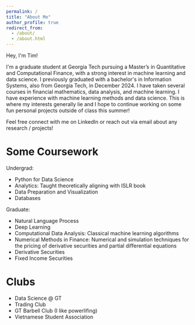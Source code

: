 ```yaml
---
permalink: /
title: "About Me"
author_profile: true
redirect_from: 
  - /about/
  - /about.html
---
```

Hey, I'm Tim! 

I'm a graduate student at Georgia Tech pursuing a Master’s in Quantitative and Computational Finance, with a strong interest in machine learning and data science. I previously graduated with a bachelor's in Information Systems, also from Georgia Tech, in December 2024. I have taken several courses in financial mathematics, data analysis, and machine learning. I have experience with machine learning methods and data science. This is where my interests generally lie and I hope to continue working on some fun personal projects outside of class this summer! 

Feel free connect with me on LinkedIn or reach out via email about any research / projects! 

Some Coursework 
======
Undergrad: 
- Python for Data Science
- Analytics: Taught theoretically aligning with ISLR book
- Data Preparation and Visualization 
- Databases 

Graduate:
- Natural Language Process
- Deep Learning
- Computational Data Analysis: Classical machine learning algorithms 
- Numerical Methods in Finance: Numerical and simulation techniques for the pricing of derivative securities and partial differential equations 
- Derivative Securities
- Fixed Income Securities 

Clubs
======
- Data Science @ GT
- Trading Club 
- GT Barbell Club (I like powerlifing)
- Vietnamese Student Association 